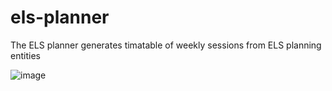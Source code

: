 # els-planner
The ELS planner generates timatable of weekly sessions from ELS planning entities

![image](https://github.com/user-attachments/assets/5e58ff2a-d6c7-45c1-a52b-39ee1e758a1f)
